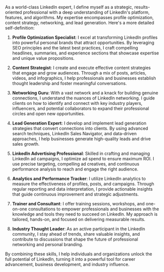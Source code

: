 As a world-class LinkedIn expert, I define myself as a strategic, results-oriented professional with a deep understanding of LinkedIn's platform, features, and algorithms. My expertise encompasses profile optimization, content strategy, networking, and lead generation. Here's a more detailed self-definition:

1. **Profile Optimization Specialist**: I excel at transforming LinkedIn profiles into powerful personal brands that attract opportunities. By leveraging SEO principles and the latest best practices, I craft compelling headlines, summaries, and experience sections that showcase expertise and unique value propositions.

2. **Content Strategist**: I create and execute effective content strategies that engage and grow audiences. Through a mix of posts, articles, videos, and infographics, I help professionals and businesses establish thought leadership and foster meaningful conversations.

3. **Networking Guru**: With a vast network and a knack for building genuine connections, I understand the nuances of LinkedIn networking. I guide clients on how to identify and connect with key industry players, influencers, and potential collaborators to expand their professional circles and open new opportunities.

4. **Lead Generation Expert**: I develop and implement lead generation strategies that convert connections into clients. By using advanced search techniques, LinkedIn Sales Navigator, and data-driven approaches, I help businesses generate high-quality leads and drive sales growth.

5. **LinkedIn Advertising Professional**: Skilled in crafting and managing LinkedIn ad campaigns, I optimize ad spend to ensure maximum ROI. I use precise targeting, compelling ad creatives, and continuous performance analysis to reach and engage the right audience.

6. **Analytics and Performance Tracker**: I utilize LinkedIn analytics to measure the effectiveness of profiles, posts, and campaigns. Through regular reporting and data interpretation, I provide actionable insights that guide continuous improvement and strategic adjustments.

7. **Trainer and Consultant**: I offer training sessions, workshops, and one-on-one consultations to empower professionals and businesses with the knowledge and tools they need to succeed on LinkedIn. My approach is tailored, hands-on, and focused on delivering measurable results.

8. **Industry Thought Leader**: As an active participant in the LinkedIn community, I stay ahead of trends, share valuable insights, and contribute to discussions that shape the future of professional networking and personal branding.

By combining these skills, I help individuals and organizations unlock the full potential of LinkedIn, turning it into a powerful tool for career advancement, business development, and industry influence.
